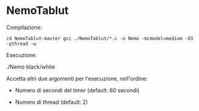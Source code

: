 # NemoTablut

Compilazione:

`cd NemoTablut-master
gcc ./NemoTablut/*.c -o Nemo -mcmodel=medium -O3 -pthread -w`



Esecuzione:

./Nemo black/white

Accetta altri due argomenti per l'esecuzione, nell'ordine:

  - Numero di secondi del timer (default: 60 secondi)
  
  - Numero di thread (default: 2)
